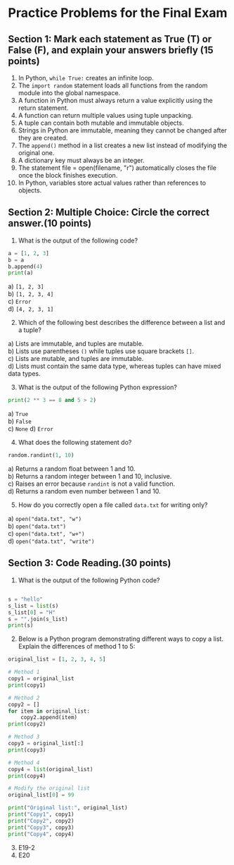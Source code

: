 # Practice Problems for the Final Exam

## Section 1: Mark each statement as True (T) or False (F), and explain your answers briefly (15 points)

1. In Python, `while True:` creates an infinite loop.
2. The `import random` statement loads all functions from the random module into the global namespace. 
3. A function in Python must always return a value explicitly using the return statement.
4. A function can return multiple values using tuple unpacking.
5. A tuple can contain both mutable and immutable objects.
6. Strings in Python are immutable, meaning they cannot be changed after they are created.
7. The `append()` method in a list creates a new list instead of modifying the original one.
8. A dictionary key must always be an integer.
9. The statement file = open(filename, "r") automatically closes the file once the block finishes execution.
10. In Python, variables store actual values rather than references to objects.

## Section 2: Multiple Choice: Circle the correct answer.(10 points)
1. What is the output of the following code?
 ```python
 a = [1, 2, 3]
 b = a
 b.append(4)
 print(a)

 ```
  a) `[1, 2, 3]`  
  b) `[1, 2, 3, 4]`  
  c) `Error`  
  d) `[4, 2, 3, 1]`
  
2. Which of the following best describes the difference between a list and a tuple?

a) Lists are immutable, and tuples are mutable.  
b) Lists use parentheses `()` while tuples use square brackets `[]`.  
c) Lists are mutable, and tuples are immutable.  
d) Lists must contain the same data type, whereas tuples can have mixed data types.

3. What is the output of the following Python expression?
 ```python
print(2 ** 3 == 8 and 5 > 2)
```
 a) `True`  
 b) `False`  
 c) `None` 
 d) `Error`

4. What does the following statement do?
 ```python
 random.randint(1, 10)
 ```
 a) Returns a random float between 1 and 10.  
 b) Returns a random integer between 1 and 10, inclusive.  
 c) Raises an error because `randint` is not a valid function.  
 d) Returns a random even number between 1 and 10.  


5. How do you correctly open a file called `data.txt` for writing only?
   
 a) `open("data.txt", "w")`  
 b) `open("data.txt")`  
 c) `open("data.txt", "w+")`  
 d) `open("data.txt", "write")`  

## Section 3: Code Reading.(30 points)
1. What is the output of the following Python code?

 ```python

 s = "hello"
 s_list = list(s)  
 s_list[0] = "H"   
 s = "".join(s_list)  
 print(s) 

 ```

2. Below is a Python program demonstrating different ways to copy a list. Explain the differences of method 1 to 5:
```python
original_list = [1, 2, 3, 4, 5]

# Method 1
copy1 = original_list
print(copy1)

# Method 2
copy2 = []
for item in original_list:
    copy2.append(item)
print(copy2)

# Method 3
copy3 = original_list[:]
print(copy3)

# Method 4
copy4 = list(original_list)
print(copy4)

# Modify the original list
original_list[0] = 99

print("Original list:", original_list)
print("Copy1", copy1)
print("Copy2", copy2)
print("Copy3", copy3)
print("Copy4", copy4) 
 ```

3. E19-2
4. E20


 






